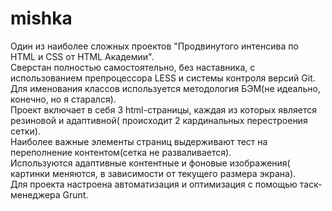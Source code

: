 # mishka
Один из наиболее сложных проектов "Продвинутого интенсива по HTML и CSS от HTML Академии".<br>
Сверстан полностью самостоятельно, без наставника, с использованием препроцессора LESS и системы контроля версий Git.<br>
Для именования классов используется методология БЭМ(не идеально, конечно, но я старался).<br>
Проект включает в себя 3 html-страницы, каждая из которых является резиновой и адаптивной( происходит 2 кардинальных перестроения сетки).<br>
Наиболее важные элементы страниц выдерживают тест на переполнение контентом(сетка не разваливается).<br>
Используются адаптивные контентные и фоновые изображения( картинки меняются, в зависимости от текущего размера экрана).<br>
Для проекта настроена автоматизация и оптимизация с помощью таск-менеджера Grunt.
